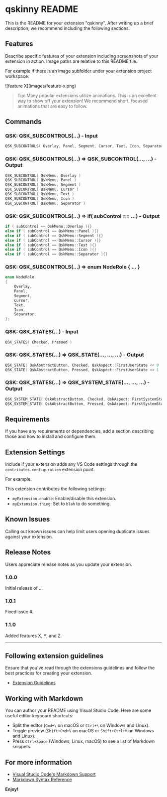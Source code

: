 # qskinny README

This is the README for your extension "qskinny". After writing up a brief description, we recommend including the following sections.

## Features

Describe specific features of your extension including screenshots of your extension in action. Image paths are relative to this README file.

For example if there is an image subfolder under your extension project workspace:

\!\[feature X\]\(images/feature-x.png\)

> Tip: Many popular extensions utilize animations. This is an excellent way to show off your extension! We recommend short, focused animations that are easy to follow.

## Commands

### QSK: QSK_SUBCONTROLS(...) - Input

```cpp
QSK_SUBCONTROLS( Overlay, Panel, Segment, Cursor, Text, Icon, Separator )
```

### QSK: QSK_SUBCONTROLS(...) => QSK_SUBCONTROL(..., ...) - Output

```cpp
QSK_SUBCONTROL( QskMenu, Overlay )
QSK_SUBCONTROL( QskMenu, Panel )
QSK_SUBCONTROL( QskMenu, Segment )
QSK_SUBCONTROL( QskMenu, Cursor )
QSK_SUBCONTROL( QskMenu, Text )
QSK_SUBCONTROL( QskMenu, Icon )
QSK_SUBCONTROL( QskMenu, Separator )
```

### QSK: QSK_SUBCONTROLS(...) => if( subControl == ...) - Output

```cpp
if ( subControl == QskMenu::Overlay ){}
else if ( subControl == QskMenu::Panel ){}
else if ( subControl == QskMenu::Segment ){}
else if ( subControl == QskMenu::Cursor ){}
else if ( subControl == QskMenu::Text ){}
else if ( subControl == QskMenu::Icon ){}
else if ( subControl == QskMenu::Separator ){}
```

### QSK: QSK_SUBCONTROLS(...) => enum NodeRole { ... }

```cpp
enum NodeRole
{
	Overlay,
	Panel,
	Segment,
	Cursor,
	Text,
	Icon,
	Separator,
};
```

### QSK: QSK_STATES(...) - Input

```cpp
QSK_STATES( Checked, Pressed )
```

### QSK: QSK_STATES(...) => QSK_STATE(..., ..., ...) - Output

```cpp
QSK_STATE( QskAbstractButton, Checked, QskAspect::FirstUserState << 0 )
QSK_STATE( QskAbstractButton, Pressed, QskAspect::FirstUserState << 1 )
```

### QSK: QSK_STATES(...) => QSK_SYSTEM_STATE(..., ..., ...) - Output

```cpp
QSK_SYSTEM_STATE( QskAbstractButton, Checked, QskAspect::FirstSystemState << 0 )
QSK_SYSTEM_STATE( QskAbstractButton, Pressed, QskAspect::FirstSystemState << 0 )
```

## Requirements

If you have any requirements or dependencies, add a section describing those and how to install and configure them.

## Extension Settings

Include if your extension adds any VS Code settings through the `contributes.configuration` extension point.

For example:

This extension contributes the following settings:

* `myExtension.enable`: Enable/disable this extension.
* `myExtension.thing`: Set to `blah` to do something.

## Known Issues

Calling out known issues can help limit users opening duplicate issues against your extension.

## Release Notes

Users appreciate release notes as you update your extension.

### 1.0.0

Initial release of ...

### 1.0.1

Fixed issue #.

### 1.1.0

Added features X, Y, and Z.

---

## Following extension guidelines

Ensure that you've read through the extensions guidelines and follow the best practices for creating your extension.

* [Extension Guidelines](https://code.visualstudio.com/api/references/extension-guidelines)

## Working with Markdown

You can author your README using Visual Studio Code. Here are some useful editor keyboard shortcuts:

* Split the editor (`Cmd+\` on macOS or `Ctrl+\` on Windows and Linux).
* Toggle preview (`Shift+Cmd+V` on macOS or `Shift+Ctrl+V` on Windows and Linux).
* Press `Ctrl+Space` (Windows, Linux, macOS) to see a list of Markdown snippets.

## For more information

* [Visual Studio Code's Markdown Support](http://code.visualstudio.com/docs/languages/markdown)
* [Markdown Syntax Reference](https://help.github.com/articles/markdown-basics/)

**Enjoy!**

